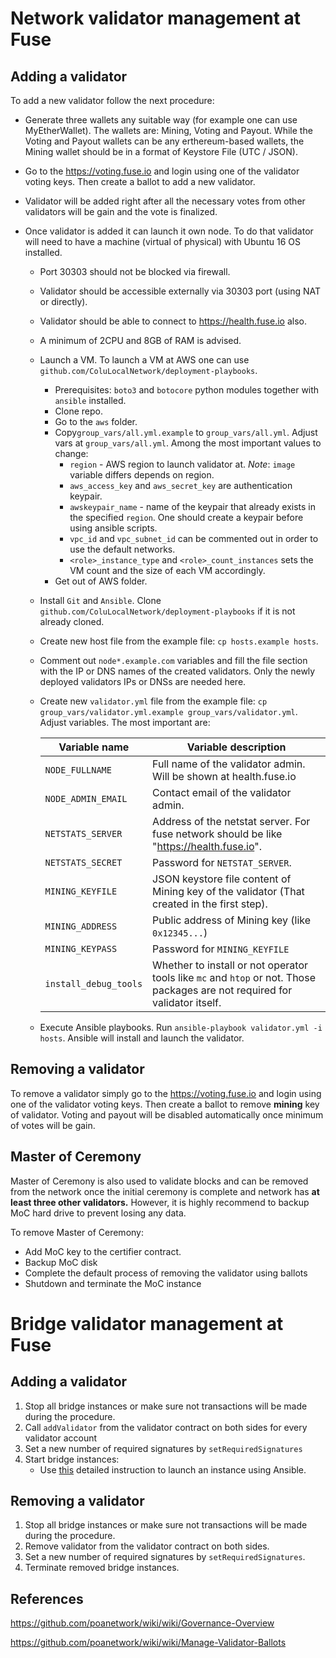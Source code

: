 # Network validator management at Fuse

## Adding a validator

To add a new validator follow the next procedure:

* Generate three wallets any suitable way (for example one can use MyEtherWallet).
  The wallets are: Mining, Voting and Payout.
  While the Voting and Payout wallets can be any erthereum-based wallets, the Mining wallet should be in a format of Keystore File (UTC / JSON).

* Go to the https://voting.fuse.io and login using one of the validator voting keys.
  Then create a ballot to add a new validator. 
* Validator will be added right after all the necessary votes from other validators will be gain and the vote is finalized.
* Once validator is added it can launch it own node. To do that validator will need to have a machine (virtual of physical) with Ubuntu 16 OS installed.
  * Port 30303 should not be blocked via firewall. 
  * Validator should be accessible externally via 30303 port (using NAT or directly).
  * Validator should be able to connect to https://health.fuse.io also.
  * A minimum of 2CPU and 8GB of RAM is advised.
  * Launch a VM. To launch a VM at AWS one can use `github.com/ColuLocalNetwork/deployment-playbooks`. 
    * Prerequisites: `boto3` and `botocore` python modules together with `ansible` installed.
    * Clone repo.
    * Go to the `aws` folder.
    * Copy`group_vars/all.yml.example` to `group_vars/all.yml`. Adjust vars at `group_vars/all.yml`. Among the most important values to change:
      * `region` - AWS region to launch validator at. *Note*: `image` variable differs depends on region.
      * `aws_access_key` and `aws_secret_key` are authentication keypair.
      * `awskeypair_name` - name of the keypair that already exists in the specified `region`. One should create a keypair before using ansible scripts.
      * `vpc_id` and `vpc_subnet_id` can be commented out in order to use the default networks.
      * `<role>_instance_type` and `<role>_count_instances` sets the VM count and the size of each VM accordingly.
    * Get out of AWS folder.
  * Install `Git` and `Ansible`. Clone `github.com/ColuLocalNetwork/deployment-playbooks` if it is not already cloned.

  * Create new host file from the example file: `cp hosts.example hosts`.
  * Comment out `node*.example.com` variables and fill the file section with the IP or DNS names of the created validators.
    Only the newly deployed validators IPs or DNSs are needed here.

  * Create new `validator.yml` file from the example file: `cp group_vars/validator.yml.example group_vars/validator.yml`.
    Adjust variables. The most important are:

    | **Variable name**   | **Variable description**                                     |
    | ------------------- | ------------------------------------------------------------ |
    | `NODE_FULLNAME`       | Full name of the validator admin. Will be shown at health.fuse.io            |
    | `NODE_ADMIN_EMAIL`    | Contact email of the validator admin.                           |
    | `NETSTATS_SERVER`     | Address of the netstat server. For fuse network should be like "https://health.fuse.io". |
    | `NETSTATS_SECRET`     | Password for `NETSTAT_SERVER`.                                  |
    | `MINING_KEYFILE`      | JSON keystore file content of Mining key of the validator (That created in the first step). |
    | `MINING_ADDRESS`      | Public address of Mining key (like `0x12345...`)             |
    | `MINING_KEYPASS`      | Password for `MINING_KEYFILE`                                  |
    | `install_debug_tools` | Whether to install or not operator tools like `mc` and `htop` or not. Those packages are not required for validator itself. |

  - Execute Ansible playbooks. Run `ansible-playbook validator.yml -i hosts`. Ansible will install and launch the validator.


## Removing a validator

To remove a validator simply go to the https://voting.fuse.io and login using one of the validator voting keys. Then create a ballot to remove **mining** key of validator. Voting and payout will be disabled automatically once minimum of votes will be gain.


## Master of Ceremony

Master of Ceremony is also used to validate blocks and can be removed from the network once the initial ceremony is complete and network has **at least three other validators.** However, it is highly recommend to backup MoC hard drive to prevent losing any data. 

To remove Master of Ceremony:

* Add MoC key to the certifier contract. 
* Backup MoC disk
* Complete the default process of removing the validator using ballots
* Shutdown and terminate the MoC instance

# Bridge validator management at Fuse

## Adding a validator

1. Stop all bridge instances or make sure not transactions will be made during the procedure.
2. Call `addValidator` from the validator contract on both sides for every validator account
3. Set a new number of required signatures by `setRequiredSignatures`
4. Start bridge instances:
   - Use [this](https://github.com/ColuLocalNetwork/deployment-bridge/tree/master/bridge-nodejs) detailed instruction to launch an instance using Ansible.

## Removing a validator

1. Stop all bridge instances or make sure not transactions will be made during the procedure.
2. Remove validator from the validator contract on both sides.
3. Set a new number of required signatures by `setRequiredSignatures`.
4. Terminate removed bridge instances.

## References

https://github.com/poanetwork/wiki/wiki/Governance-Overview

https://github.com/poanetwork/wiki/wiki/Manage-Validator-Ballots